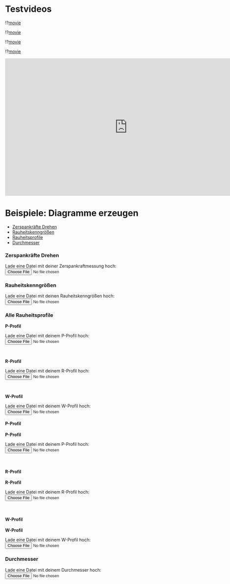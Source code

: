 <!--
author:   Nancy Brinkmann, Ronny Stolze

email:    nancy.brinkmann@hs-magdeburg.de, ronny.stolze@hs-magdeburg.de

version:  1.0.0

language: de_DE

narrator: DE FEMALE

comment:  Try to write a short comment about
          your course, multiline is also okay.

script:  https://cdnjs.cloudflare.com/ajax/libs/echarts/4.1.0/echarts-en.min.js
-->


# Testvideos

!?[movie](movies/math.mp4)<!--
style = "height: 446px; width: 793px; "
-->

!?[movie](https://raw.githubusercontent.com/ILIFV-NB/TestKurs/master/movies/math.mp4)<!--
style = "height: 446px; width: 793px; "
-->

!?[movie](movies/test1_NX8.mp4)<!--
style = "height: 446px; width: 793px; margin: 0em 0em; "
-->

!?[movie](https://raw.githubusercontent.com/ILIFV-NB/TestKurs/master/movies/test1_NX8.mp4)<!--
style = "height: 446px; width: 793px; "
-->

<iframe width="793" height="446" src="https://www.youtube.com/embed/bICfKRyKTwE" frameborder="0" allow="accelerometer; autoplay; encrypted-media; gyroscope; picture-in-picture" allowfullscreen></iframe>


# Beispiele: Diagramme erzeugen

* [Zerspankräfte Drehen](#6)<br/>
* [Rauheitskenngrößen](#7)<br/>
* [Rauheitsprofile](#8)<br/>
* [Durchmesser](#9)

### Zerspankräfte Drehen

Lade eine Datei mit deiner Zerspankraftmessung hoch: <input type="file" onchange="getFileContent(this.files)">

<script>
window.getFileContent = (files) => {
	if (files.length !== 1) {
  	// Sicherstellen, dass nur eine Datei hochgeladen wurde.
    return;
  }
  const reader = new FileReader();
  reader.addEventListener("loadend", () => {
  	// in reader.result stehen die bytes
    // also müssen wir es noch in text umwandeln.

    const decoder = new TextDecoder();
    const textValue = decoder.decode(reader.result);

    const data = textValue.replace(/,/g, ".");

    const split = data.match(/\d+(?:\.\d+)?|\-\d+(?:\.\d+)?/g);
    const T = []
    const Fx = []
    const Fy = []
    const Fz = []

    for(let i=0; i<split.length; i=i+4) {
      T.push(parseFloat(split[i]));
      Fx.push(parseFloat(split[i+1]));
      Fy.push(parseFloat(split[i+2]));
      Fz.push(parseFloat(split[i+3]));
    }

    plotData(T, Fx, Fy, Fz);

    // Jetzt kannst du dinge mit dem text machen
  	document.getElementById("content").innerText = textValue;
  });
  reader.readAsArrayBuffer(files[0]);
}

function plotData(t, x, y, z) {

  let main = document.getElementById('main');
  main.hidden = false;

  let fx = []
  let fy = []
  let fz = []

  for(let i=0; i<t.length; i++) {
    fx.push([t[i], x[i]])
    fy.push([t[i], y[i]])
    fz.push([t[i], z[i]])
  }

  let chart = echarts.init(main);

  let option = {

    title : {
      display: false,
      text: "Zerspankraft",
      subtext: 'Drehen',
      itemGap: 10,
      textAlign: 'auto',
      textVerticalAlign: 'middle',
      textStyle: {
        fontSize: 30,
      },
      subtextStyle: {
        fontSize: 20,
      },
    },

    grid: {
      top: 120,
    },

    legend: {
        data:['Fx', 'Fy', 'Fz'],
        top: 80,
        itemGap: 30,
        itemWidth: 50,
        itemHeight: 20,
        textStyle: {
          fontSize: 24,
        },
    },

    toolbox: {
      show : true,
      feature : {
        mark : {show: true},
        dataZoom : {show: true},
        dataView : {show: true, readOnly: false},
        restore : {show: true},
        saveAsImage : {
          show: true,
          pixelRatio: 4,
        },
      },
    },

    xAxis: [{
      type: 'value',
      name: 'Zeit in s',
      nameLocation: 'middle',
      nameGap: 40,
      axisLabel: {
        fontSize: 20,
      },
      nameTextStyle: {
        fontSize: 20,
      },
    }],

    yAxis: [{
      type : 'value',
      name: 'Kraft in N',
      nameLocation: 'middle',
      nameGap: 60,
      axisLabel: {
        fontSize: 20,
      },
      nameTextStyle: {
        fontSize: 20,
      },
    }],


    series : [{
      name:'Fx',
      type:'line',
      data: fx,
      symbol: 'none',
      lineStyle: {
        width: 3,
      },
    },
    {
      name:'Fy',
      type:'line',
      data: fy,
      symbol: 'none',
      lineStyle: {
        width: 3,
      },
    },
    {
      name:'Fz',
      type:'line',
      data: fz,
      symbol: 'none',
      lineStyle: {
        width: 3,
      },
    }]
  };

  // use configuration item and data specified to show chart
  chart.setOption(option);

  window.addEventListener('resize', chart.resize);
}
</script>


<div id="main" style="position:relative; width:100%; height:600%;" hidden="true"></div>


### Rauheitskenngrößen

Lade eine Datei mit deinen Rauheitskenngrößen hoch: <input type="file" onchange="getFileContent(this.files)">

<script>
window.getFileContent = (files) => {
	if (files.length !== 1) {
  	// Sicherstellen, dass nur eine Datei hochgeladen wurde.
    return;
  }
  const reader1 = new FileReader();
  reader1.addEventListener("loadend", () => {
  	// in reader.result stehen die bytes
    // also müssen wir es noch in text umwandeln.

    const decoder1 = new TextDecoder();
    const textValue1 = decoder1.decode(reader1.result);

    const data1 = textValue1.replace(/,/g, ".");

    const split1 = data1.match(/\d+(?:\.\d+)?|\-\d+(?:\.\d+)?/g);
    const M = []
    const Ra = []
    const Rz = []
    const Rmax = []

    for(let i=0; i<split1.length; i=i+4) {
      M.push(parseFloat(split1[i]));
      Ra.push(parseFloat(split1[i+1]));
      Rz.push(parseFloat(split1[i+2]));
      Rmax.push(parseFloat(split1[i+3]));
    }

    plotData(M, Ra, Rz, Rmax);

    // Jetzt kannst du dinge mit dem text machen
  	document.getElementById("content").innerText = textValue1;
  });
  reader1.readAsArrayBuffer(files[0]);
}

function plotData(t1, x1, y1, z1) {

  let main1 = document.getElementById('main1');
  main1.hidden = false;

  let ra = []
  let rz = []
  let rmax = []

  for(let i=0; i<t1.length; i++) {
    ra.push([t1[i], x1[i]])
    rz.push([t1[i], y1[i]])
    rmax.push([t1[i], z1[i]])
  }

  let chart1 = echarts.init(main1);

  let option1 = {

    title : {
      display: false,
      text: "Rauheit",
      subtext: 'Kenngrößen',
      itemGap: 10,
      textAlign: 'auto',
      textVerticalAlign: 'middle',
      textStyle: {
        fontSize: 30,
      },
      subtextStyle: {
        fontSize: 20,
      },
    },

    grid: {
      top: 120,
    },

    legend: {
        data:['Ra', 'Rz', 'Rmax'],
        top: 80,
        itemGap: 40,
        itemWidth: 50,
        itemHeight: 20,
        textStyle: {
          fontSize: 24,
        },
    },

    toolbox: {
      show : true,
      feature : {
        mark : {show: true},
        dataZoom : {show: true},
        dataView : {show: true, readOnly: false},
        restore : {show: true},
        saveAsImage : {
          show: true,
          pixelRatio: 4,
        },
      },
    },

    xAxis: [{
      type: 'category',
      nameLocation: 'middle',
      nameGap: 30,
      axisLabel: {
        fontSize: 20,
        formatter: 'Messung {value}'
      },
      nameTextStyle: {
        fontSize: 20,
      },
    }],

    yAxis: [{
      type : 'value',
      name: 'Rauheit in µm',
      nameLocation: 'middle',
      nameGap: 60,
      axisLabel: {
        fontSize: 20,
      },
      nameTextStyle: {
        fontSize: 20,
      },
    }],

    series : [
    {
      name:'Ra',
      type:'bar',
      data: ra,
      label: {
        show: true,
        rotate: 90,
        formatter: ra,
        fontSize: 18,
      },
    },
    {
      name:'Rz',
      type:'bar',
      data: rz,
      label: {
        show: true,
        rotate: 90,
        formatter: rz,
        fontSize: 18,
      },
    },
    {
      name:'Rmax',
      type:'bar',
      data: rmax,
      label: {
        show: true,
        rotate: 90,
        formatter: rmax,
        fontSize: 18,
      },
    }
    ]
  };

  // use configuration item and data specified to show chart
  chart1.setOption(option1);

  window.addEventListener('resize', chart1.resize);
}
</script>


<div id="main1" style="position: relative; width:100%; height:600%;" hidden="true"></div>


### Alle Rauheitsprofile

<!--
style="font-size: 30px; margin: 0 0;"
-->
**P-Profil**

Lade eine Datei mit deinem P-Profil hoch: <input type="file" onchange="getFileContent(this.files)">

<script>
window.getFileContent = (files) => {
	if (files.length !== 1) {
  	// Sicherstellen, dass nur eine Datei hochgeladen wurde.
    return;
  }
  const reader2 = new FileReader();
  reader2.addEventListener("loadend", () => {
  	// in reader.result stehen die bytes
    // also müssen wir es noch in text umwandeln.

    const decoder2 = new TextDecoder();
    const textValue2 = decoder2.decode(reader2.result);

    const data2 = textValue2.replace(/,/g, ".");

    const split2 = data2.match(/\d+(?:\.\d+)?|\-\d+(?:\.\d+)?/g);
    const Lt = []
    const P = []

    for(let i=0; i<split2.length; i=i+2) {
      Lt.push(parseFloat(split2[i]));
      P.push(parseFloat(split2[i+1]));
    }

    plotData(Lt, P);

    // Jetzt kannst du dinge mit dem text machen
  	document.getElementById("content").innerText = textValue2;
  });
  reader2.readAsArrayBuffer(files[0]);
}

function plotData(t2, x2) {

  let main2 = document.getElementById('main2');
  main2.hidden = false;

  let p = []

  for(let i=0; i<t2.length; i++) {
    p.push([t2[i], x2[i]])
  }

  let chart2 = echarts.init(main2);

  let option2 = {

    title : {
      display: false,
      text: "Primärprofil",
      subtext: 'P-Profil',
      itemGap: 10,
      textAlign: 'auto',
      textVerticalAlign: 'middle',
      textStyle: {
        fontSize: 30,
      },
      subtextStyle: {
        fontSize: 20,
      },
    },

    grid: {
      top: 120,
    },

    legend: {
        data:['P-Profil'],
        top: 80,
        itemGap: 40,
        itemWidth: 50,
        itemHeight: 20,
        textStyle: {
          fontSize: 24,
          color: 'black',
        },
    },

    toolbox: {
      show : true,
      feature : {
        mark : {show: true},
        dataZoom : {show: true},
        dataView : {show: true, readOnly: false},
        restore : {show: true},
        saveAsImage : {
          show: true,
          pixelRatio: 4,
        },
      },
    },

    xAxis: [{
      type: 'value',
      name: 'Taststrecke in µm',
      nameLocation: 'middle',
      nameGap: 40,
      min: 0,
      max: 4800,
      interval: 800,
      axisLabel: {
        fontSize: 20,
      },
      nameTextStyle: {
        fontSize: 20,
      },
    }],

    yAxis: [{
      type : 'value',
      name: 'Profil in µm',
      nameLocation: 'middle',
      nameGap: 60,
      axisLabel: {
        fontSize: 20,
      },
      nameTextStyle: {
        fontSize: 20,
      },
    }],

    series : [
    {
      name:'P-Profil',
      type:'line',
      data: p,
      symbol: 'none',
      color: 'black',
      lineStyle: {
        width: 1,
        color: 'black',
      },
    },
    ]
  };

  // use configuration item and data specified to show chart
  chart2.setOption(option2);

  window.addEventListener('resize', chart2.resize);
}
</script>


<div id="main2" style="position: relative; width:100%; height:600%;" hidden="true"></div>


<br/>

<!--
style="font-size: 30px; margin: 0 0;"
-->
**R-Profil**

Lade eine Datei mit deinem R-Profil hoch:
<input type="file" onchange="getFileContent(this.files)">


<script>
window.getFileContent = (files) => {
	if (files.length !== 1) {
  	// Sicherstellen, dass nur eine Datei hochgeladen wurde.
    return;
  }
  const reader3 = new FileReader();
  reader3.addEventListener("loadend", () => {
  	// in reader.result stehen die bytes
    // also müssen wir es noch in text umwandeln.

    const decoder3 = new TextDecoder();
    const textValue3 = decoder3.decode(reader3.result);

    const data3 = textValue3.replace(/,/g, ".");

    const split3 = data3.match(/\d+(?:\.\d+)?|\-\d+(?:\.\d+)?/g);
    const Ln = []
    const R = []

    for(let i=0; i<split3.length; i=i+2) {
      Ln.push(parseFloat(split3[i]));
      R.push(parseFloat(split3[i+1]));
    }

    plotData(Ln, R);

    // Jetzt kannst du dinge mit dem text machen
  	document.getElementById("content").innerText = textValue3;
  });
  reader3.readAsArrayBuffer(files[0]);
}

function plotData(t3, x3) {

  let main3 = document.getElementById('main3');
  main3.hidden = false;

  let r = []

  for(let i=0; i<t3.length; i++) {
    r.push([t3[i], x3[i]])
  }

  let chart3 = echarts.init(main3);

  let option3 = {

    title : {
      display: false,
      text: "Rauheitsprofil",
      subtext: 'R-Profil',
      itemGap: 10,
      textAlign: 'auto',
      textVerticalAlign: 'middle',
      textStyle: {
        fontSize: 30,
      },
      subtextStyle: {
        fontSize: 20,
      },
    },

    grid: {
      top: 120,
    },

    legend: {
        data:['R-Profil'],
        top: 80,
        itemGap: 40,
        itemWidth: 50,
        itemHeight: 20,
        textStyle: {
          fontSize: 24,
        },
    },

    toolbox: {
      show : true,
      feature : {
        mark : {show: true},
        dataZoom : {show: true},
        dataView : {show: true, readOnly: false},
        restore : {show: true},
        saveAsImage : {
          show: true,
          pixelRatio: 4,
        },
      },
    },

    xAxis: [{
      type: 'value',
      name: 'Messstrecke in µm',
      nameLocation: 'middle',
      nameGap: 40,
      min: 0,
      max: 4800,
      interval: 800,
      axisLabel: {
        fontSize: 20,
      },
      nameTextStyle: {
        fontSize: 20,
      },
    }],

    yAxis: [{
      type : 'value',
      name: 'Profil in µm',
      nameLocation: 'middle',
      nameGap: 60,
      axisLabel: {
        fontSize: 20,
      },
      nameTextStyle: {
        fontSize: 20,
      },
    }],

    series : [
    {
      name:'R-Profil',
      type:'line',
      data: r,
      symbol: 'none',
      lineStyle: {
        width: 1,
      },
    },
    ]
  };

  // use configuration item and data specified to show chart
  chart3.setOption(option3);

  window.addEventListener('resize', chart3.resize);
}
</script>


<div id="main3" style="position: relative; width:100%; height:600%;" hidden="true"></div>


<br/>


<!--
style="font-size: 30px; margin: 0 0;"
-->
**W-Profil**

Lade eine Datei mit deinem W-Profil hoch: <input type="file" onchange="getFileContent(this.files)">

<script>
window.getFileContent = (files) => {
	if (files.length !== 1) {
  	// Sicherstellen, dass nur eine Datei hochgeladen wurde.
    return;
  }
  const reader4 = new FileReader();
  reader4.addEventListener("loadend", () => {
  	// in reader.result stehen die bytes
    // also müssen wir es noch in text umwandeln.

    const decoder4 = new TextDecoder();
    const textValue4 = decoder4.decode(reader4.result);

    const data4 = textValue4.replace(/,/g, ".");

    const split4 = data4.match(/\d+(?:\.\d+)?|\-\d+(?:\.\d+)?/g);
    const Ln1 = []
    const W = []

    for(let i=0; i<split4.length; i=i+2) {
      Ln1.push(parseFloat(split4[i]));
      W.push(parseFloat(split4[i+1]));
    }

    plotData(Ln1, W);

    // Jetzt kannst du dinge mit dem text machen
  	document.getElementById("content").innerText = textValue2;
  });
  reader4.readAsArrayBuffer(files[0]);
}

function plotData(t4, x4) {

  let main4 = document.getElementById('main4');
  main4.hidden = false;

  let w = []

  for(let i=0; i<t4.length; i++) {
    w.push([t4[i], x4[i]])
  }

  let chart4 = echarts.init(main4);

  let option4 = {

    title : {
      display: false,
      text: "Welligkeitsprofil",
      subtext: 'W-Profil',
      itemGap: 10,
      textAlign: 'auto',
      textVerticalAlign: 'middle',
      textStyle: {
        fontSize: 30,
      },
      subtextStyle: {
        fontSize: 20,
      },
    },

    grid: {
      top: 120,
    },

    legend: {
        data:['W-Profil'],
        top: 80,
        itemGap: 40,
        itemWidth: 50,
        itemHeight: 20,
        textStyle: {
          fontSize: 24,
        },
    },

    toolbox: {
      show : true,
      feature : {
        mark : {show: true},
        dataZoom : {show: true},
        dataView : {show: true, readOnly: false},
        restore : {show: true},
        saveAsImage : {
          show: true,
          pixelRatio: 4,
        },
      },
    },

    xAxis: [{
      type: 'value',
      name: 'Messstrecke in µm',
      nameLocation: 'middle',
      nameGap: 40,
      min: 0,
      max: 4800,
      interval: 800,
      axisLabel: {
        fontSize: 20,
      },
      nameTextStyle: {
        fontSize: 20,
      },
    }],

    yAxis: [{
      type : 'value',
      name: 'Profil in µm',
      nameLocation: 'middle',
      nameGap: 60,
      axisLabel: {
        fontSize: 20,
      },
      nameTextStyle: {
        fontSize: 20,
      },
    }],

    series : [
    {
      name:'W-Profil',
      type:'line',
      data: w,
      symbol: 'none',
      lineStyle: {
        width: 1,
      },
    },
    ]
  };

  // use configuration item and data specified to show chart
  chart4.setOption(option4);

  window.addEventListener('resize', chart4.resize);
}
</script>

<div id="main4" style="position: relative; width:100%; height:600%;" hidden="true"></div>


#### P-Profil

<!--
style="font-size: 30px; margin: 0 0;"
-->
**P-Profil**

Lade eine Datei mit deinem P-Profil hoch: <input type="file" onchange="getFileContent(this.files)">

<script>
window.getFileContent = (files) => {
	if (files.length !== 1) {
  	// Sicherstellen, dass nur eine Datei hochgeladen wurde.
    return;
  }
  const reader2 = new FileReader();
  reader2.addEventListener("loadend", () => {
  	// in reader.result stehen die bytes
    // also müssen wir es noch in text umwandeln.

    const decoder2 = new TextDecoder();
    const textValue2 = decoder2.decode(reader2.result);

    const data2 = textValue2.replace(/,/g, ".");

    const split2 = data2.match(/\d+(?:\.\d+)?|\-\d+(?:\.\d+)?/g);
    const Lt = []
    const P = []

    for(let i=0; i<split2.length; i=i+2) {
      Lt.push(parseFloat(split2[i]));
      P.push(parseFloat(split2[i+1]));
    }

    plotData(Lt, P);

    // Jetzt kannst du dinge mit dem text machen
  	document.getElementById("content").innerText = textValue2;
  });
  reader2.readAsArrayBuffer(files[0]);
}

function plotData(t2, x2) {

  let main2 = document.getElementById('main2');
  main2.hidden = false;

  let p = []

  for(let i=0; i<t2.length; i++) {
    p.push([t2[i], x2[i]])
  }

  let chart2 = echarts.init(main2);

  let option2 = {

    title : {
      display: false,
      text: "Primärprofil",
      subtext: 'P-Profil',
      itemGap: 10,
      textAlign: 'auto',
      textVerticalAlign: 'middle',
      textStyle: {
        fontSize: 30,
      },
      subtextStyle: {
        fontSize: 20,
      },
    },

    grid: {
      top: 120,
    },

    legend: {
        data:['P-Profil'],
        top: 80,
        itemGap: 40,
        itemWidth: 50,
        itemHeight: 20,
        textStyle: {
          fontSize: 24,
          color: 'black',
        },
    },

    toolbox: {
      show : true,
      feature : {
        mark : {show: true},
        dataZoom : {show: true},
        dataView : {show: true, readOnly: false},
        restore : {show: true},
        saveAsImage : {
          show: true,
          pixelRatio: 4,
        },
      },
    },

    xAxis: [{
      type: 'value',
      name: 'Taststrecke in µm',
      nameLocation: 'middle',
      nameGap: 40,
      min: 0,
      max: 4800,
      interval: 800,
      axisLabel: {
        fontSize: 20,
      },
      nameTextStyle: {
        fontSize: 20,
      },
    }],

    yAxis: [{
      type : 'value',
      name: 'Profil in µm',
      nameLocation: 'middle',
      nameGap: 60,
      axisLabel: {
        fontSize: 20,
      },
      nameTextStyle: {
        fontSize: 20,
      },
    }],

    series : [
    {
      name:'P-Profil',
      type:'line',
      data: p,
      symbol: 'none',
      color: 'black',
      lineStyle: {
        width: 1,
        color: 'black',
      },
    },
    ]
  };

  // use configuration item and data specified to show chart
  chart2.setOption(option2);

  window.addEventListener('resize', chart2.resize);
}
</script>


<div id="main2" style="position: relative; width:100%; height:600%;" hidden="true"></div>


<br/>

#### R-Profil


<!--
style="font-size: 30px; margin: 0 0;"
-->
**R-Profil**

Lade eine Datei mit deinem R-Profil hoch:
<input type="file" onchange="getFileContent(this.files)">


<script>
window.getFileContent = (files) => {
	if (files.length !== 1) {
  	// Sicherstellen, dass nur eine Datei hochgeladen wurde.
    return;
  }
  const reader3 = new FileReader();
  reader3.addEventListener("loadend", () => {
  	// in reader.result stehen die bytes
    // also müssen wir es noch in text umwandeln.

    const decoder3 = new TextDecoder();
    const textValue3 = decoder3.decode(reader3.result);

    const data3 = textValue3.replace(/,/g, ".");

    const split3 = data3.match(/\d+(?:\.\d+)?|\-\d+(?:\.\d+)?/g);
    const Ln = []
    const R = []

    for(let i=0; i<split3.length; i=i+2) {
      Ln.push(parseFloat(split3[i]));
      R.push(parseFloat(split3[i+1]));
    }

    plotData(Ln, R);

    // Jetzt kannst du dinge mit dem text machen
  	document.getElementById("content").innerText = textValue3;
  });
  reader3.readAsArrayBuffer(files[0]);
}

function plotData(t3, x3) {

  let main3 = document.getElementById('main3');
  main3.hidden = false;

  let r = []

  for(let i=0; i<t3.length; i++) {
    r.push([t3[i], x3[i]])
  }

  let chart3 = echarts.init(main3);

  let option3 = {

    title : {
      display: false,
      text: "Rauheitsprofil",
      subtext: 'R-Profil',
      itemGap: 10,
      textAlign: 'auto',
      textVerticalAlign: 'middle',
      textStyle: {
        fontSize: 30,
      },
      subtextStyle: {
        fontSize: 20,
      },
    },

    grid: {
      top: 120,
    },

    legend: {
        data:['R-Profil'],
        top: 80,
        itemGap: 40,
        itemWidth: 50,
        itemHeight: 20,
        textStyle: {
          fontSize: 24,
        },
    },

    toolbox: {
      show : true,
      feature : {
        mark : {show: true},
        dataZoom : {show: true},
        dataView : {show: true, readOnly: false},
        restore : {show: true},
        saveAsImage : {
          show: true,
          pixelRatio: 4,
        },
      },
    },

    xAxis: [{
      type: 'value',
      name: 'Messstrecke in µm',
      nameLocation: 'middle',
      nameGap: 40,
      min: 0,
      max: 4800,
      interval: 800,
      axisLabel: {
        fontSize: 20,
      },
      nameTextStyle: {
        fontSize: 20,
      },
    }],

    yAxis: [{
      type : 'value',
      name: 'Profil in µm',
      nameLocation: 'middle',
      nameGap: 60,
      axisLabel: {
        fontSize: 20,
      },
      nameTextStyle: {
        fontSize: 20,
      },
    }],

    series : [
    {
      name:'R-Profil',
      type:'line',
      data: r,
      symbol: 'none',
      lineStyle: {
        width: 1,
      },
    },
    ]
  };

  // use configuration item and data specified to show chart
  chart3.setOption(option3);

  window.addEventListener('resize', chart3.resize);
}
</script>


<div id="main3" style="position: relative; width:100%; height:600%;" hidden="true"></div>


<br/>


#### W-Profil

<!--
style="font-size: 30px; margin: 0 0;"
-->
**W-Profil**

Lade eine Datei mit deinem W-Profil hoch: <input type="file" onchange="getFileContent(this.files)">

<script>
window.getFileContent = (files) => {
	if (files.length !== 1) {
  	// Sicherstellen, dass nur eine Datei hochgeladen wurde.
    return;
  }
  const reader4 = new FileReader();
  reader4.addEventListener("loadend", () => {
  	// in reader.result stehen die bytes
    // also müssen wir es noch in text umwandeln.

    const decoder4 = new TextDecoder();
    const textValue4 = decoder4.decode(reader4.result);

    const data4 = textValue4.replace(/,/g, ".");

    const split4 = data4.match(/\d+(?:\.\d+)?|\-\d+(?:\.\d+)?/g);
    const Ln1 = []
    const W = []

    for(let i=0; i<split4.length; i=i+2) {
      Ln1.push(parseFloat(split4[i]));
      W.push(parseFloat(split4[i+1]));
    }

    plotData(Ln1, W);

    // Jetzt kannst du dinge mit dem text machen
  	document.getElementById("content").innerText = textValue2;
  });
  reader4.readAsArrayBuffer(files[0]);
}

function plotData(t4, x4) {

  let main4 = document.getElementById('main4');
  main4.hidden = false;

  let w = []

  for(let i=0; i<t4.length; i++) {
    w.push([t4[i], x4[i]])
  }

  let chart4 = echarts.init(main4);

  let option4 = {

    title : {
      display: false,
      text: "Welligkeitsprofil",
      subtext: 'W-Profil',
      itemGap: 10,
      textAlign: 'auto',
      textVerticalAlign: 'middle',
      textStyle: {
        fontSize: 30,
      },
      subtextStyle: {
        fontSize: 20,
      },
    },

    grid: {
      top: 120,
    },

    legend: {
        data:['W-Profil'],
        top: 80,
        itemGap: 40,
        itemWidth: 50,
        itemHeight: 20,
        textStyle: {
          fontSize: 24,
        },
    },

    toolbox: {
      show : true,
      feature : {
        mark : {show: true},
        dataZoom : {show: true},
        dataView : {show: true, readOnly: false},
        restore : {show: true},
        saveAsImage : {
          show: true,
          pixelRatio: 4,
        },
      },
    },

    xAxis: [{
      type: 'value',
      name: 'Messstrecke in µm',
      nameLocation: 'middle',
      nameGap: 40,
      min: 0,
      max: 4800,
      interval: 800,
      axisLabel: {
        fontSize: 20,
      },
      nameTextStyle: {
        fontSize: 20,
      },
    }],

    yAxis: [{
      type : 'value',
      name: 'Profil in µm',
      nameLocation: 'middle',
      nameGap: 60,
      axisLabel: {
        fontSize: 20,
      },
      nameTextStyle: {
        fontSize: 20,
      },
    }],

    series : [
    {
      name:'W-Profil',
      type:'line',
      data: w,
      symbol: 'none',
      lineStyle: {
        width: 1,
      },
    },
    ]
  };

  // use configuration item and data specified to show chart
  chart4.setOption(option4);

  window.addEventListener('resize', chart4.resize);
}
</script>

<div id="main4" style="position: relative; width:100%; height:600%;" hidden="true"></div>


### Durchmesser

Lade eine Datei mit deinem Durchmesser hoch: <input type="file" onchange="getFileContent(this.files)">

<script>
window.getFileContent = (files) => {
	if (files.length !== 1) {
  	// Sicherstellen, dass nur eine Datei hochgeladen wurde.
    return;
  }
  const reader3 = new FileReader();
  reader3.addEventListener("loadend", () => {
  	// in reader.result stehen die bytes
    // also müssen wir es noch in text umwandeln.

    const decoder3 = new TextDecoder();
    const textValue3 = decoder3.decode(reader3.result);

    const data3 = textValue3.replace(/,/g, ".");

    const split3 = data3.match(/\d+(?:\.\d+)?|\-\d+(?:\.\d+)?/g);
    const M1 = []
    const D = []

    for(let i=0; i<split3.length; i=i+2) {
      M1.push(parseFloat(split3[i]));
      D.push(parseFloat(split3[i+1]));
    }

    plotData(M1, D);

    // Jetzt kannst du dinge mit dem text machen
  	document.getElementById("content").innerText = textValue1;
  });
  reader3.readAsArrayBuffer(files[0]);
}

function plotData(t3, x3) {

  let main3 = document.getElementById('main3');
  main3.hidden = false;

  let d = []

  for(let i=0; i<t3.length; i++) {
    d.push([t3[i], x3[i]])
  }

  let chart3 = echarts.init(main3);

  let option3 = {

    title : {
      display: false,
      text: "Durchmesser",
      subtext: 'Welle/Passsitz',
      itemGap: 10,
      textAlign: 'auto',
      textVerticalAlign: 'middle',
      textStyle: {
        fontSize: 30,
      },
      subtextStyle: {
        fontSize: 20,
      },
    },

    grid: {
      top: 120,
    },

    legend: {
        data:['Durchmesser'],
        top: 80,
        itemGap: 40,
        itemWidth: 50,
        itemHeight: 20,
        textStyle: {
          fontSize: 24,
        },
    },

    toolbox: {
      show : true,
      feature : {
        mark : {show: true},
        dataZoom : {show: true},
        dataView : {show: true, readOnly: false},
        restore : {show: true},
        saveAsImage : {
          show: true,
          pixelRatio: 4,
        },
      },
    },

    xAxis: [{
      type: 'category',
      nameLocation: 'middle',
      nameGap: 30,
      axisLabel: {
        fontSize: 20,
        formatter: 'Messung {value}'
      },
      nameTextStyle: {
        fontSize: 20,
      },
    }],

    yAxis: [{
      type : 'value',
      name: 'Messwert in mm',
      nameLocation: 'middle',
      nameGap: 60,
      axisLabel: {
        fontSize: 20,
      },
      nameTextStyle: {
        fontSize: 20,
      },
    }],

    series : [
    {
      name:'Durchmesser',
      type:'bar',
      data: d,
      label: {
        show: true,
        rotate: 90,
        formatter: d,
        fontSize: 18,
      },
    },
    ]
  };

  // use configuration item and data specified to show chart
  chart3.setOption(option3);

  window.addEventListener('resize', chart3.resize);
}
</script>


<div id="main3" style="position: relative; width:100%; height:600%;" hidden="true"></div>
